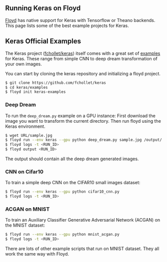 ## Running Keras on Floyd

[Floyd](https://www.floydhub.com/) has native support for Keras with Tensorflow or Theano backends. This page lists some of the best example projects for Keras.

## Keras Official Examples

The Keras project ([fchollet/keras](https://github.com/fchollet/keras)) itself comes with a great set of [examples](https://github.com/fchollet/keras/tree/master/examples) for Keras. These range from simple CNN to deep dream transformation of your own images.

You can start by cloning the keras repository and initializing a floyd project.

```bash
$ git clone https://github.com/fchollet/keras
$ cd keras/examples
$ floyd init keras-examples
```

### Deep Dream

To run the `deep_dream.py` example on a GPU instance:
First download the image you want to transform the current directory.
Then run floyd using the Keras environment.

```bash
$ wget URL/sample.jpg
$ floyd run --env keras --gpu python deep_dream.py sample.jpg /output/
$ floyd logs -t <RUN_ID>
$ floyd output <RUN_ID>
```
The output should contain all the deep dream generated images.

### CNN on Cifar10

To train a simple deep CNN on the CIFAR10 small images dataset:

```bash
$ floyd run --env keras --gpu python cifar10_cnn.py
$ floyd logs -t <RUN_ID>
```

### ACGAN on MNIST

To train an Auxiliary Classifier Generative Adversarial Network (ACGAN) on the
MNIST dataset:

```bash
$ floyd run --env keras --gpu python mnist_acgan.py
$ floyd logs -t <RUN_ID>
```

There are lots of other example scripts that run on MNIST dataset. They all work
the same way with Floyd.
